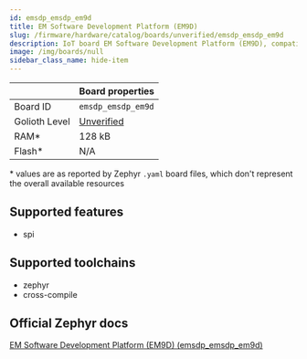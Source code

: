 ```yaml
---
id: emsdp_emsdp_em9d
title: EM Software Development Platform (EM9D)
slug: /firmware/hardware/catalog/boards/unverified/emsdp_emsdp_em9d
description: IoT board EM Software Development Platform (EM9D), compatible with Golioth at unverified level.
image: /img/boards/null
sidebar_class_name: hide-item
---
```


[//]: # (This is an auto-generated file, do not edit! Changes to it will be lost upon re-generation)



|                | Board properties     |
| -------------  | -------------------- |
| Board ID       | `emsdp_emsdp_em9d` |
| Golioth Level  | [Unverified](/firmware/hardware#unverified-boards) |
| RAM*           | 128 kB |
| Flash*         | N/A |

\* values are as reported by Zephyr `.yaml` board files, which don't represent the overall available resources



## Supported features

* spi

## Supported toolchains

* zephyr
* cross-compile

## Official Zephyr docs

[EM Software Development Platform (EM9D) (emsdp_emsdp_em9d)](https://docs.zephyrproject.org/latest/boards/snps/emsdp/doc/index.html)
